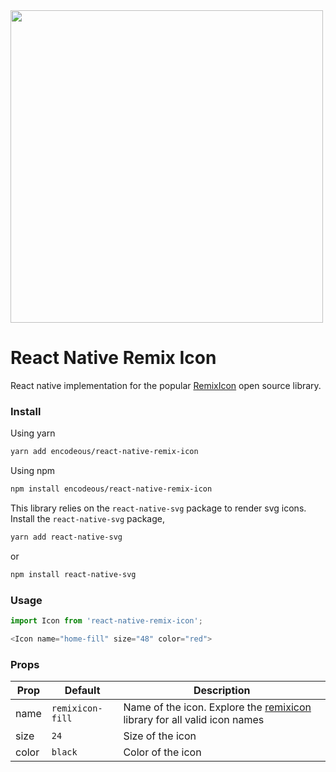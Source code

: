<img src="https://user-images.githubusercontent.com/19279756/106659815-3d84ad00-65c5-11eb-97de-369b2d77de45.png" width="500">

# React Native Remix Icon
React native implementation for the popular [RemixIcon](https://remixicon.com) open source library.

### Install
Using yarn
```bash
yarn add encodeous/react-native-remix-icon
```

Using npm

```bash
npm install encodeous/react-native-remix-icon
```

This library relies on the `react-native-svg` package to render svg icons. Install the `react-native-svg` package,

```bash
yarn add react-native-svg
```
or
```bash
npm install react-native-svg
```


### Usage
```javascript
import Icon from 'react-native-remix-icon';
```

```javascript
<Icon name="home-fill" size="48" color="red">
```

### Props
|Prop|Default|Description|
|----|-----|-----|
|name|`remixicon-fill`| Name of the icon. Explore the [remixicon](https://remixicon.com) library for all valid icon names|
|size|`24`|Size of the icon|
|color| `black`| Color of the icon|
